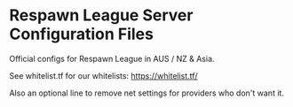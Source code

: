 # Respawn League Server Configuration Files
Official configs for Respawn League in AUS / NZ & Asia.

See whitelist.tf for our whitelists: https://whitelist.tf/

Also an optional line to remove net settings for providers who don't want it.
